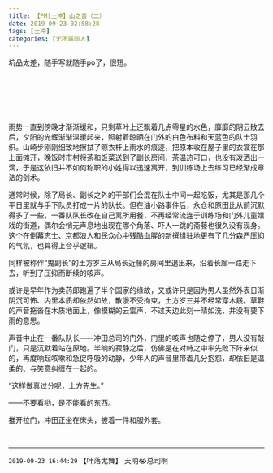 ```yaml
---
title: 【PM|土冲】山之音（二）
date: 2019-09-23 02:58:28
tags: [土冲]
categories: [无所属同人]
---
```


<p>坑品太差，随手写就随手po了，很短。</p> 


<p><br /></p> 
<p><br /></p> 
<p><br /></p> 
<p>雨势一直到傍晚才渐渐缓和，只剩草叶上还飘着几点零星的水色，靡靡的阴云散去后，夕阳的光辉渐渐温暖起来，照射着晾晒在门外的白色布料和天蓝色的队士羽织。山崎步刚刚细致地擦拭了晾衣杆上雨水的痕迹，把原本收在屋子里的衣裳在那上面摊开，晚饭时市村将茶和饭菜送到了副长房间，茶温热可口，也没有泼洒出一滴，于是这依旧并不如何称职的小姓得以迅速离开，到训练场上去练习已经渐成章法的剑术。</p> 
<p>通常时候，除了局长、副长之外的干部们会混在队士中间一起吃饭，尤其是那几个平日里就与手下队员打成一片的队长。但在油小路事件后，永仓和原田比从前沉默得多了一些，一番队队长改在自己寓所用餐，不再经常流连于训练场和门外儿童嬉戏的街道，偶尔会悄无声息地出现在哪个角落、吓人一跳的斋藤也很久没有现身。这个在倒幕志士、京都浪人和民众心中残酷血腥的新撰组驻地更有了几分森严压抑的气氛，也算得上合乎逻辑。</p> 
<p>同样被称作“鬼副长”的土方岁三从局长近藤的房间里退出来，沿着长廊一路走下去，听到了压抑而断续的咳声。</p> 
<p>或许是早年作为卖药郎跑遍了半个国家的缘故，又或许只是因为男人虽然外表日渐阴沉可怖、内里本质却依然如故，散漫不受拘束，土方岁三并不经常穿木屐。草鞋的声音拖沓在木质地面上，像模糊的云雷声，不过天边此刻一晴如洗，并没有要下雨的意思。</p> 
<p>声音中止在一番队队长——冲田总司的门外，门里的咳声也随之停了，男人没有敲门，只是沉默着站在原地。半晌的寂静之后，仿佛是在对峙之中率先败下阵来似的，再度响起咳嗽和急促呼吸的动静，少年人的声音里带着几分抱怨，却依旧是温柔的、与笑意纠缠在一起的。</p> 
<p>“这样做真过分呢，土方先生。”</p> 
<p>——不要看哟，是不能看的东西。</p> 
<p>推开拉门，冲田正坐在床头，披着一件和服外套。</p> 
<p><br /></p>

<!-- more -->

---

`2019-09-23 16:44:29` 【叶落尤舞】 天呐😭总司啊
